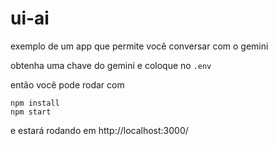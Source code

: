 # ui-ai

exemplo de um app que permite você conversar com o gemini

obtenha uma chave do gemini e coloque no `.env`

então você pode rodar com

```
npm install
npm start
```

e estará rodando em http://localhost:3000/
